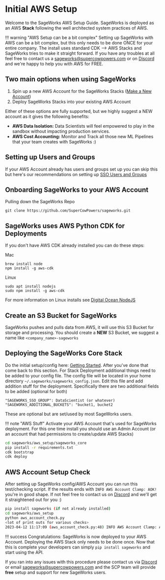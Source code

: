 # Initial AWS Setup
Welcome to the SageWorks AWS Setup Guide. SageWorks is deployed as an AWS **Stack** following the well architected system practices of AWS. 

!!! warning "AWS Setup can be a bit complex"
    Setting up SageWorks with AWS can be a bit complex, but this only needs to be done ONCE for your entire company. The install uses standard CDK --> AWS Stacks and SageWorks tries to make it straight forward. If you have any troubles at all feel free to contact us a [sageworks@supercowpowers.com](mailto:sageworks@supercowpowers.com) or on [Discord](https://discord.gg/WHAJuz8sw8) and we're happy to help you with AWS for FREE.
    
## Two main options when using SageWorks
1. Spin up a new AWS Account for the SageWorks Stacks ([Make a New Account](aws_tips_and_tricks.md))
2. Deploy SageWorks Stacks into your existing AWS Account

Either of these options are fully supported, but we highly suggest a NEW account as it gives the following benefits:

- **AWS Data Isolation:** Data Scientists will feel empowered to play in the sandbox without impacting production services.
- **AWS Cost Accounting:** Monitor and Track all those new ML Pipelines that your team creates with SageWorks :)

## Setting up Users and Groups
If your AWS Account already has users and groups set up you can skip this but here's our recommendations on setting up [SSO Users and Groups](aws_tips_and_tricks.md)

## Onboarding SageWorks to your AWS Account

Pulling down the SageWorks Repo
  ```
  git clone https://github.com/SuperCowPowers/sageworks.git
  ```

## SageWorks uses AWS Python CDK for Deployments
If you don't have AWS CDK already installed you can do these steps:

Mac

  ```
  brew install node 
  npm install -g aws-cdk
  ```
Linux

  ```
  sudo apt install nodejs
  sudo npm install -g aws-cdk
  ```
For more information on Linux installs see [Digital Ocean NodeJS](https://www.digitalocean.com/community/tutorials/how-to-install-node-js-on-ubuntu-20-04)

## Create an S3 Bucket for SageWorks
SageWorks pushes and pulls data from AWS, it will use this S3 Bucket for storage and processing. You should create a **NEW** S3 Bucket, we suggest a name like `<company_name>-sageworks`

## Deploying the SageWorks Core Stack
Do the initial setup/config here: [Getting Started](../getting_started/index.md). After you've done that come back to this section. For Stack Deployment additional things need to be added to your config file. The config file will be located in your home directory `~/.sageworks/sageworks_config.json`. Edit this file and add addition stuff for the deployment. Specifically there are two additional fields to be added (optional for both)

```
"SAGEWORKS_SSO_GROUP": DataScientist (or whatever)
"SAGEWORKS_ADDITIONAL_BUCKETS": "bucket1, bucket2
```
These are optional but are set/used by most SageWorks users.

!!! note "AWS Stuff"
    Activate your AWS Account that's used for SageWorks deployment. For this one time install you should use an Admin Account (or an account that had permissions to create/update AWS Stacks)

  ```bash
  cd sageworks/aws_setup/sageworks_core
  pip install -r requirements.txt
  cdk bootstrap
  cdk deploy
  ```

## AWS Account Setup Check
After setting up SageWorks config/AWS Account you can run this test/checking script. If the results ends with `INFO AWS Account Clamp: AOK!` you're in good shape. If not feel free to contact us on [Discord](https://discord.gg/WHAJuz8sw8) and we'll get it straightened out for you :)

```bash
pip install sageworks (if not already installed)
cd sageworks/aws_setup
python aws_account_check.py
<lot of print outs for various checks>
2023-04-12 11:17:09 (aws_account_check.py:48) INFO AWS Account Clamp: AOK!
```

!!! success
    Congratulations: SageWorks is now deployed to your AWS Account. Deploying the AWS Stack only needs to be done once. Now that this is complete your developers can simply `pip install sageworks` and start using the API.
    
If you ran into any issues with this procedure please contact us via [Discord](https://discord.gg/WHAJuz8sw8) or email [sageworks@supercowpowers.com](mailto:sageworks@supercowpowers.com) and the SCP team will provide **free** setup and support for new SageWorks users.
